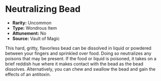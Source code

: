 # Neutralizing Bead

- **Rarity:** Uncommon
- **Type:** Wondrous Item
- **Attunement:** No
- **Source:** Vault of Magic

This hard, gritty, flavorless bead can be dissolved in liquid or powdered between your fingers and sprinkled over food. Doing so neutralizes any poisons that may be present. If the food or liquid is poisoned, it takes on a brief reddish hue where it makes contact with the bead as the bead dissolves. Alternatively, you can chew and swallow the bead and gain the effects of an antitoxin.
